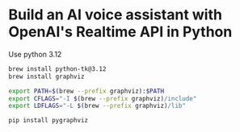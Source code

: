 # Build an AI voice assistant with OpenAI's Realtime API in Python


Use python 3.12

```sh
brew install python-tk@3.12
brew install graphviz

export PATH=$(brew --prefix graphviz):$PATH
export CFLAGS="-I $(brew --prefix graphviz)/include"
export LDFLAGS="-L $(brew --prefix graphviz)/lib"

pip install pygraphviz 

```